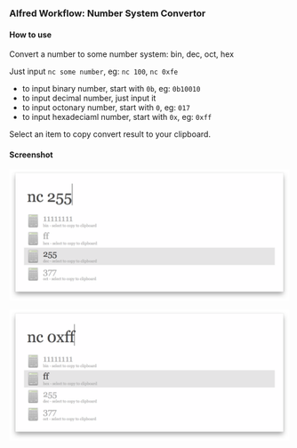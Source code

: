 ### Alfred Workflow: Number System Convertor

#### How to use

Convert a number to some number system: bin, dec, oct, hex

Just input `nc some number`, eg: `nc 100`, `nc 0xfe`

- to input binary number, start with `0b`, eg: `0b10010`
- to input decimal number, just input it
- to input octonary number, start with `0`, eg: `017`
- to input hexadeciaml number, start with `0x`, eg: `0xff`

Select an item to copy convert result to your clipboard.

#### Screenshot

![Screenshot 1](screenshot1.png)

![Screenshot 2](screenshot2.png)
